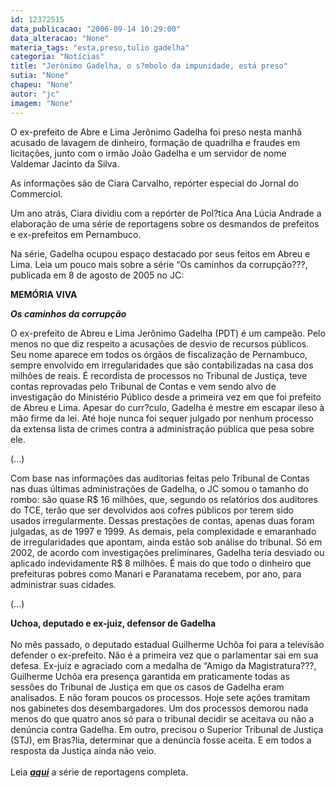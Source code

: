 ```yaml
---
id: 12372515
data_publicacao: "2006-09-14 10:29:00"
data_alteracao: "None"
materia_tags: "esta,preso,tulio gadelha"
categoria: "Notícias"
title: "Jerônimo Gadelha, o s?mbolo da impunidade, está preso"
sutia: "None"
chapeu: "None"
autor: "jc"
imagem: "None"
---
```

<p>O ex-prefeito de Abre e Lima Jer&ocirc;nimo Gadelha foi preso nesta manh&atilde; acusado de lavagem de dinheiro, forma&ccedil;&atilde;o de quadrilha e fraudes em licita&ccedil;&otilde;es, junto com o irm&atilde;o Jo&atilde;o Gadelha e um servidor de nome Valdemar Jacinto da Silva.</p>
<p>As informa&ccedil;&otilde;es s&atilde;o de Ciara Carvalho, rep&oacute;rter especial do Jornal do Commerciol.</p>
<p>Um ano atr&aacute;s, Ciara dividiu com a rep&oacute;rter de Pol?tica Ana L&uacute;cia Andrade a elabora&ccedil;&atilde;o de uma s&eacute;rie de reportagens sobre os desmandos de prefeitos e ex-prefeitos em Pernambuco.</p>
<p>Na s&eacute;rie, Gadelha ocupou espa&ccedil;o destacado por seus feitos em Abreu e Lima. Leia um pouco mais sobre a s&eacute;rie &ldquo;Os caminhos da corrup&ccedil;&atilde;o???, publicada em 8 de agosto de 2005 no JC:</p>
<p><strong>MEM&Oacute;RIA VIVA</strong></p>
<p><strong><em>Os caminhos da corrup&ccedil;&atilde;o</em></strong></p>
<p>O ex-prefeito de Abreu e Lima Jer&ocirc;nimo Gadelha (PDT) &eacute; um campe&atilde;o. Pelo menos no que diz respeito a acusa&ccedil;&otilde;es de desvio de recursos p&uacute;blicos. Seu nome aparece em todos os &oacute;rg&atilde;os de fiscaliza&ccedil;&atilde;o de Pernambuco, sempre envolvido em irregularidades que s&atilde;o contabilizadas na casa dos milh&otilde;es de reais. &Eacute; recordista de processos no Tribunal de Justi&ccedil;a, teve contas reprovadas pelo Tribunal de Contas e vem sendo alvo de investiga&ccedil;&atilde;o do Minist&eacute;rio P&uacute;blico desde a primeira vez em que foi prefeito de Abreu e Lima. Apesar do curr?culo, Gadelha &eacute; mestre em escapar ileso &agrave; m&atilde;o firme da lei. At&eacute; hoje nunca foi sequer julgado por nenhum processo da extensa lista de crimes contra a administra&ccedil;&atilde;o p&uacute;blica que pesa sobre ele.</p>
<p>(...)</p>
<p>Com base nas informa&ccedil;&otilde;es das auditorias feitas pelo Tribunal de Contas nas duas &uacute;ltimas administra&ccedil;&otilde;es de Gadelha, o JC somou o tamanho do rombo: s&atilde;o quase R$ 16 milh&otilde;es, que, segundo os relat&oacute;rios dos auditores do TCE, ter&atilde;o que ser devolvidos aos cofres p&uacute;blicos por terem sido usados irregularmente. Dessas presta&ccedil;&otilde;es de contas, apenas duas foram julgadas, as de 1997 e 1999. As demais, pela complexidade e emaranhado de irregularidades que apontam, ainda est&atilde;o sob an&aacute;lise do tribunal. S&oacute; em 2002, de acordo com investiga&ccedil;&otilde;es preliminares, Gadelha teria desviado ou aplicado indevidamente R$ 8 milh&otilde;es. &Eacute; mais do que todo o dinheiro que prefeituras pobres como Manari e Paranatama recebem, por ano, para administrar suas cidades.</p>
<p>(...)</p>
<p><strong>Uchoa, deputado e ex-juiz, defensor de Gadelha<br /></strong><br />No m&ecirc;s passado, o deputado estadual Guilherme Uch&ocirc;a foi para a televis&atilde;o defender o ex-prefeito. N&atilde;o &eacute; a primeira vez que o parlamentar sai em sua defesa. Ex-juiz e agraciado com a medalha de &ldquo;Amigo da Magistratura???, Guilherme Uch&ocirc;a era presen&ccedil;a garantida em praticamente todas as sess&otilde;es do Tribunal de Justi&ccedil;a em que os casos de Gadelha eram analisados. E n&atilde;o foram poucos os processos. Hoje sete a&ccedil;&otilde;es tramitam nos gabinetes dos desembargadores. Um dos processos demorou nada menos do que quatro anos s&oacute; para o tribunal decidir se aceitava ou n&atilde;o a den&uacute;ncia contra Gadelha. Em outro, precisou o Superior Tribunal de Justi&ccedil;a (STJ), em Bras?lia, determinar que a den&uacute;ncia fosse aceita. E em todos a resposta da Justi&ccedil;a ainda n&atilde;o veio.<br /><br />Leia <strong><em><a href="https://jc.ne10.uol.com.br/" target="_blank" rel="noopener noreferrer">aqui</a></em></strong> a s&eacute;rie de reportagens completa.</p>

